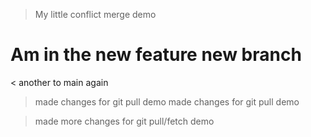 <!-- My git project  -->

> My little conflict merge demo

# Am in the new feature new branch

< another to main again

> made changes for git pull demo
> made changes for git pull demo

> made more changes for git pull/fetch demo

